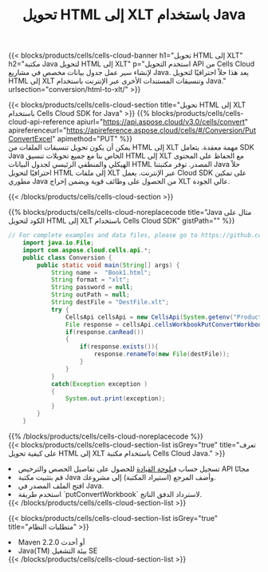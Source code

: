 ﻿---
title:  تحويل HTML إلى XLT باستخدام Java
description:  استخدام Aspose.Cells Cloud SDK for Java لتحويل ملف بتنسيق HTML إلى ملف بتنسيق XLT.
kwords: Excel, Convert HTML to XLT, REST, Java
howto: How to convert HTML to XLT using Aspose.Cells Cloud Java library.
---
{{< blocks/products/cells/cells-cloud-banner h1="تحويل HTML إلى XLT" h2="مكتبة Java لتحويل HTML إلى XLT" p="استخدم التحويل API من Cells Cloud لإنشاء سير عمل جدول بيانات مخصص في مشاريع Java. يعد هذا حلاً احترافيًا لتحويل HTML إلى XLT وتنسيقات المستندات الأخرى عبر الإنترنت باستخدام Java." urlsection="conversion/html-to-xlt/" >}}

{{< blocks/products/cells/cells-cloud-section title="تحويل HTML إلى XLT باستخدام Cells Cloud SDK for Java" >}}
{{% blocks/products/cells/cells-cloud-api-reference apiurl="https://api.aspose.cloud/v3.0/cells/convert" apireferenceurl="https://apireference.aspose.cloud/cells/#/Conversion/PutConvertExcel" apimethod="PUT" %}}
<br/>
يمكن أن يكون تحويل تنسيقات الملفات من HTML إلى XLT مهمة معقدة. يتعامل SDK Java الخاص بنا مع جميع تحويلات تنسيق HTML إلى XLT مع الحفاظ على المحتوى الهيكلي والمنطقي الرئيسي لجدول البيانات HTML المصدر. توفر مكتبتنا Java حلاً احترافيًا لتحويل HTML إلى ملفات XLT عبر الإنترنت. يعمل Cloud SDK على تمكين مطوري Java من الحصول على وظائف قوية ويضمن إخراج XLT عالي الجودة.

{{< /blocks/products/cells/cells-cloud-section >}}

{{% blocks/products/cells/cells-cloud-noreplacecode title="Java مثال على الكود لتحويل HTML إلى XLT باستخدام Cells Cloud SDK" gistPath="" %}}
 
```java
// For complete examples and data files, please go to https://github.com/aspose-cells-cloud/aspose-cells-cloud-java/
    import java.io.File;
    import com.aspose.cloud.cells.api.*;
    public class Conversion {
        public static void main(String[] args) {
            String name =  "Book1.html";
            String format = "xlt";
            String password = null;
            String outPath = null;
            String destFile = "DestFile.xlt";
            try {
                CellsApi cellsApi = new CellsApi(System.getenv("ProductClientId"), System.getenv("ProductClientSecret"));
                File response = cellsApi.cellsWorkbookPutConvertWorkbook(new File(name), format, password, outPath, null,null);            
                if(response.canRead())
                {
                    if(response.exists()){
                        response.renameTo(new File(destFile));
                    }                
                }
            }
            catch(Exception exception )
            {
                System.out.print(exception);
            }
        }
    }
```
 
{{% /blocks/products/cells/cells-cloud-noreplacecode %}}
<br/>
{{< blocks/products/cells/cells-cloud-section-list isGrey="true" title="تعرف على كيفية تحويل HTML إلى XLT باستخدام مكتبة Cells Cloud Java." >}}
<li> تسجيل حساب في<a href="https://dashboard.aspose.cloud/">لوحة القيادة</a> للحصول على تفاصيل الحصص والترخيص API مجانًا</li>
<li>قم بتثبيت مكتبة Java وأضف المرجع (استيراد المكتبة) إلى مشروعك.</li>
<li>افتح الملف المصدر في Java.</li>
<li>استخدم طريقة `putConvertWorkbook` لاسترداد الدفق الناتج.</li>
{{< /blocks/products/cells/cells-cloud-section-list >}}

{{< blocks/products/cells/cells-cloud-section-list isGrey="true" title="متطلبات النظام" >}}
<li>Maven 2.2.0 أو أحدث</li>
<li>Java(TM) بيئة التشغيل SE</li>
{{< /blocks/products/cells/cells-cloud-section-list >}}

